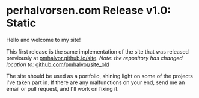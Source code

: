 # perhalvorsen.com Release v1.0: Static

Hello and welcome to my site!

This first release is the same implementation of the site that was released previously at 
[pmhalvor.github.io/site](https://github.com/pmhalvor/site_old). 
_Note: the repository has changed location to:_ 
[github.com/pmhalvor/site_old](https://github.com/pmhalvor.site_old) 


The site should be used as a portfolio, shining light on some of the projects I've taken part in. 
If there are any malfunctions on your end, send me an email or pull request, and I'll work on 
fixing it. 
